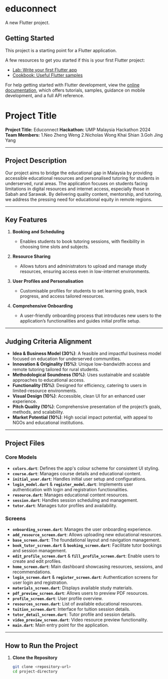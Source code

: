 # educonnect

A new Flutter project.

## Getting Started

This project is a starting point for a Flutter application.

A few resources to get you started if this is your first Flutter project:

- [Lab: Write your first Flutter app](https://docs.flutter.dev/get-started/codelab)
- [Cookbook: Useful Flutter samples](https://docs.flutter.dev/cookbook)

For help getting started with Flutter development, view the
[online documentation](https://docs.flutter.dev/), which offers tutorials,
samples, guidance on mobile development, and a full API reference.



# Project Title

**Project Title:** Educonnect 
**Hackathon:** UMP Malaysia Hackathon 2024  
**Team Members:** 1.Neo Zheng Weng 
                  2.Nicholas Wong Khai Shian
                  3.Goh Jing Yang

---

## Project Description

Our project aims to bridge the educational gap in Malaysia by providing accessible educational resources and personalised tutoring for students in underserved, rural areas. The application focuses on students facing limitations in digital resources and internet access, especially those in Sabah and Sarawak. By delivering quality content, mentorship, and tutoring, we address the pressing need for educational equity in remote regions.

---

## Key Features

1. **Booking and Scheduling**
   - Enables students to book tutoring sessions, with flexibility in choosing time slots and subjects.

2. **Resource Sharing**
   - Allows tutors and administrators to upload and manage study resources, ensuring access even in low-internet environments.

3. **User Profiles and Personalisation**
   - Customisable profiles for students to set learning goals, track progress, and access tailored resources.


4. **Comprehensive Onboarding**
   - A user-friendly onboarding process that introduces new users to the application’s functionalities and guides initial profile setup.

---

## Judging Criteria Alignment

- **Idea & Business Model (30%)**: A feasible and impactful business model focused on education for underserved communities.
- **Innovation & Originality (15%)**: Unique low-bandwidth access and remote tutoring tailored for rural students.
- **Methodological Soundness (10%)**: Uses sustainable and scalable approaches to educational access.
- **Functionality (15%)**: Designed for efficiency, catering to users in limited-resource environments.
- **Visual Design (10%)**: Accessible, clean UI for an enhanced user experience.
- **Pitch Quality (10%)**: Comprehensive presentation of the project’s goals, methods, and scalability.
- **Market Potential (10%)**: High social impact potential, with appeal to NGOs and educational institutions.

---

## Project Files

### Core Models

- **`colors.dart`**: Defines the app's colour scheme for consistent UI styling.
- **`course.dart`**: Manages course details and educational content.
- **`initial_user.dart`**: Handles initial user setup and configurations.
- **`login_model.dart`** & **`register_model.dart`**: Implements user authentication with login and registration functionalities.
- **`resource.dart`**: Manages educational content resources.
- **`session.dart`**: Handles session scheduling and management.
- **`tutor.dart`**: Manages tutor profiles and availability.

### Screens

- **`onboarding_screen.dart`**: Manages the user onboarding experience.
- **`add_resource_screen.dart`**: Allows uploading new educational resources.
- **`base_screen.dart`**: The foundational layout and navigation management.
- **`book_tutor_screen.dart`** & **`booking_screen.dart`**: Facilitate tutor bookings and session management.
- **`edit_profile_screen.dart`** & **`fill_profile_screen.dart`**: Enable users to create and edit profiles.
- **`home_screen.dart`**: Main dashboard showcasing resources, sessions, and recommendations.
- **`login_screen.dart`** & **`register_screen.dart`**: Authentication screens for user login and registration.
- **`materials_screen.dart`**: Displays available study materials.
- **`pdf_preview_screen.dart`**: Allows users to preview PDF resources.
- **`profile_screen.dart`**: User profile overview.
- **`resources_screen.dart`**: List of available educational resources.
- **`tuition_screen.dart`**: Interface for tuition session details.
- **`tutor_detail_screen.dart`**: Tutor profile and session details.
- **`video_preview_screen.dart`**: Video resource preview functionality.
- **`main.dart`**: Main entry point for the application.

---

## How to Run the Project

1. **Clone the Repository**  
   ```bash
   git clone <repository-url>
   cd project-directory

